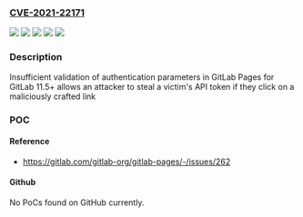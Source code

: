 ### [CVE-2021-22171](https://cve.mitre.org/cgi-bin/cvename.cgi?name=CVE-2021-22171)
![](https://img.shields.io/static/v1?label=Product&message=GitLab&color=blue)
![](https://img.shields.io/static/v1?label=Version&message=%3E%3D11.5.0%2C%20%3C13.5.6%20&color=brightgreen)
![](https://img.shields.io/static/v1?label=Version&message=%3E%3D13.6.0%2C%20%3C13.6.4%20&color=brightgreen)
![](https://img.shields.io/static/v1?label=Version&message=%3E%3D13.7.0%2C%20%3C13.7.2%20&color=brightgreen)
![](https://img.shields.io/static/v1?label=Vulnerability&message=Improper%20authentication%20in%20GitLab&color=brightgreen)

### Description

Insufficient validation of authentication parameters in GitLab Pages for GitLab 11.5+ allows an attacker to steal a victim's API token if they click on a maliciously crafted link

### POC

#### Reference
- https://gitlab.com/gitlab-org/gitlab-pages/-/issues/262

#### Github
No PoCs found on GitHub currently.

